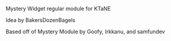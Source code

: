 Mystery Widget regular module for KTaNE

Idea by BakersDozenBagels

Based off of Mystery Module by Goofy, Irkkanu, and samfundev
